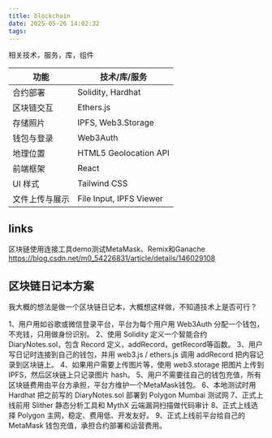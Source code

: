 ```yaml
---
title: blockchain
date: 2025-05-26 14:02:32
tags:
---
```


相关技术，服务，库，组件

| 功能      | 技术/库/服务                 |
| ------- | ----------------------- |
| 合约部署    | Solidity, Hardhat       |
| 区块链交互   | Ethers.js               |
| 存储照片    | IPFS, Web3.Storage      |
| 钱包与登录   | Web3Auth                |
| 地理位置    | HTML5 Geolocation API   |
| 前端框架    | React                   |
| UI 样式   | Tailwind CSS            |
| 文件上传与展示 | File Input, IPFS Viewer |


## links

区块链使用连接工具demo测试MetaMask、Remix和Ganache
https://blog.csdn.net/m0_54226831/article/details/146029108

## 区块链日记本方案

我大概的想法是做一个区块链日记本，大概想这样做，不知道技术上是否可行？

1、用户用如谷歌或微信登录平台，平台为每个用户用 Web3Auth 分配一个钱包，不充钱，只用做身份识别。
2、使用 Solidity 定义一个智能合约 DiaryNotes.sol，包含 Record 定义，addRecord，getRecord等函数。
3、用户写日记时连接到自己的钱包，并用 web3.js / ethers.js 调用 addRecord 把内容记录到区块链上。
4、如果用户需要上传图片等，使用 web3.storage 把图片上传到 IPFS，然后区块链上只记录图片 hash。
5、用户不需要往自己的钱包充值，所有区块链费用由平台方承担，平台方维护一个MetaMask钱包。
6、本地测试时用 Hardhat 把之前写的 DiaryNotes.sol 部署到 Polygon Mumbai 测试网
7、正式上线前用 Slither 静态分析工具和 MythX 云端漏洞扫描做代码审计
8、正式上线选择 Polygon 主网，稳定、费用低、开发友好。
9、正式上线前平台给自己的 MetaMask 钱包充值，承担合约部署和运营费用。
